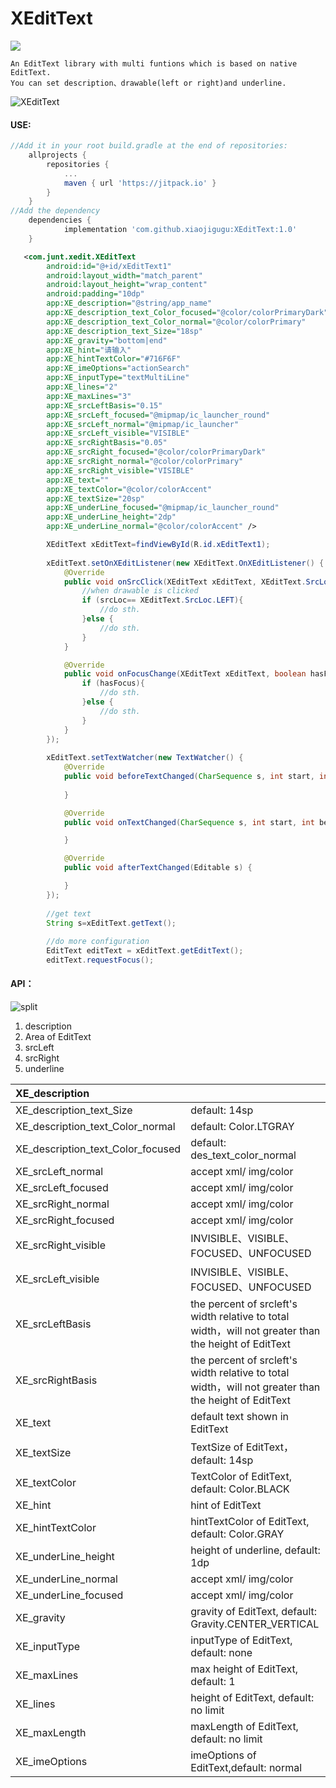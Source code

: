 # XEditText

[![](https://jitpack.io/v/xiaojigugu/XEditText.svg)](https://jitpack.io/#xiaojigugu/XEditText)

    An EditText library with multi funtions which is based on native EditText.
    You can set description、drawable(left or right)and underline.

![XEditText](https://s1.ax1x.com/2020/07/28/aAyPvn.png)

#### USE:

```groovy
//Add it in your root build.gradle at the end of repositories:
	allprojects {
		repositories {
			...
			maven { url 'https://jitpack.io' }
		}
	}
//Add the dependency
	dependencies {
	        implementation 'com.github.xiaojigugu:XEditText:1.0'
	}
```



```xml
   <com.junt.xedit.XEditText
        android:id="@+id/xEditText1"
        android:layout_width="match_parent"
        android:layout_height="wrap_content"
        android:padding="10dp"
        app:XE_description="@string/app_name"
        app:XE_description_text_Color_focused="@color/colorPrimaryDark"
        app:XE_description_text_Color_normal="@color/colorPrimary"
        app:XE_description_text_Size="18sp"
        app:XE_gravity="bottom|end"
        app:XE_hint="请输入"
        app:XE_hintTextColor="#716F6F"
        app:XE_imeOptions="actionSearch"
        app:XE_inputType="textMultiLine"
        app:XE_lines="2"
        app:XE_maxLines="3"
        app:XE_srcLeftBasis="0.15"
        app:XE_srcLeft_focused="@mipmap/ic_launcher_round"
        app:XE_srcLeft_normal="@mipmap/ic_launcher"
        app:XE_srcLeft_visible="VISIBLE"
        app:XE_srcRightBasis="0.05"
        app:XE_srcRight_focused="@color/colorPrimaryDark"
        app:XE_srcRight_normal="@color/colorPrimary"
        app:XE_srcRight_visible="VISIBLE"
        app:XE_text=""
        app:XE_textColor="@color/colorAccent"
        app:XE_textSize="20sp"
        app:XE_underLine_focused="@mipmap/ic_launcher_round"
        app:XE_underLine_height="2dp"
        app:XE_underLine_normal="@color/colorAccent" />
```

```java
        XEditText xEditText=findViewById(R.id.xEditText1);
        
        xEditText.setOnXEditListener(new XEditText.OnXEditListener() {
            @Override
            public void onSrcClick(XEditText xEditText, XEditText.SrcLoc srcLoc) {
                //when drawable is clicked
                if (srcLoc== XEditText.SrcLoc.LEFT){
                    //do sth.
                }else {
                    //do sth.
                }
            }

            @Override
            public void onFocusChange(XEditText xEditText, boolean hasFocus) {
                if (hasFocus){
                    //do sth.
                }else {
                    //do sth.
                }
            }
        });
        
        xEditText.setTextWatcher(new TextWatcher() {
            @Override
            public void beforeTextChanged(CharSequence s, int start, int count, int after) {
                
            }

            @Override
            public void onTextChanged(CharSequence s, int start, int before, int count) {

            }

            @Override
            public void afterTextChanged(Editable s) {

            }
        });
        
        //get text
        String s=xEditText.getText();
        
        //do more configuration
        EditText editText = xEditText.getEditText();
        editText.requestFocus();
```



#### API：

![split](https://s1.ax1x.com/2020/07/28/aA2MFK.png)

1. description
2. Area of EditText
3. srcLeft
4. srcRight
5. underline

| XE_description                    |                                                              |
| :-------------------------------- | ------------------------------------------------------------ |
| XE_description_text_Size          | default: 14sp                                                |
| XE_description_text_Color_normal  | default: Color.LTGRAY                                        |
| XE_description_text_Color_focused | default: des_text_color_normal                               |
| XE_srcLeft_normal                 | accept  xml/ img/color                                       |
| XE_srcLeft_focused                | accept  xml/ img/color                                       |
| XE_srcRight_normal                | accept  xml/ img/color                                       |
| XE_srcRight_focused               | accept  xml/ img/color                                       |
| XE_srcRight_visible               | INVISIBLE、VISIBLE、FOCUSED、UNFOCUSED                       |
| XE_srcLeft_visible                | INVISIBLE、VISIBLE、FOCUSED、UNFOCUSED                       |
| XE_srcLeftBasis                   | the percent of srcleft's width relative to total width，will not greater than the height of EditText |
| XE_srcRightBasis                  | the percent of srcleft's width relative to total width，will not greater than the height of EditText |
| XE_text                           | default text shown in EditText                               |
| XE_textSize                       | TextSize of EditText，default: 14sp                          |
| XE_textColor                      | TextColor of EditText, default: Color.BLACK                  |
| XE_hint                           | hint of EditText                                             |
| XE_hintTextColor                  | hintTextColor of EditText, default: Color.GRAY               |
| XE_underLine_height               | height of underline, default: 1dp                            |
| XE_underLine_normal               | accept  xml/ img/color                                       |
| XE_underLine_focused              | accept  xml/ img/color                                       |
| XE_gravity                        | gravity of EditText, default: Gravity.CENTER_VERTICAL        |
| XE_inputType                      | inputType  of EditText, default: none                        |
| XE_maxLines                       | max height of EditText, default: 1                           |
| XE_lines                          | height of EditText, default: no limit                        |
| XE_maxLength                      | maxLength of EditText, default: no limit                     |
| XE_imeOptions                     | imeOptions of EditText,default: normal                       |

